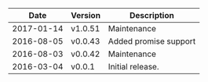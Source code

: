 | Date        | Version | Description |
| ----------- | ------- | ----------- |
| 2017-01-14  | v1.0.51 | Maintenance |
| 2016-08-05  | v0.0.43 | Added promise support |
| 2016-08-03  | v0.0.42 | Maintenance |
| 2016-03-04  | v0.0.1  | Initial release. |
